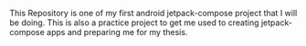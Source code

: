 This Repository is one of my first android jetpack-compose project that I will be doing. This is also a practice project to get me used to creating jetpack-compose apps and preparing me for my thesis.
